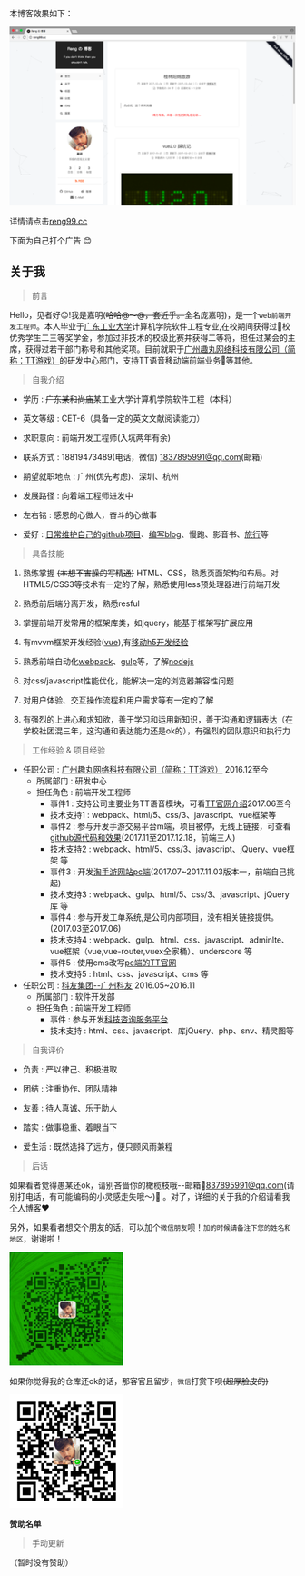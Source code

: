 本博客效果如下：

![myBlog_index](./asset/images/readme/myBlog_index.png)

详情请点击[reng99.cc](http://reng99.cc/)

下面为自己打个广告 😊

## 关于我

> 前言

Hello，见者好:blush:!我是嘉明(<del>哈哈@～@，套近乎。</del>全名庞嘉明)，是一个`web前端开发工程师`。本人毕业于[广东工业大学](http://www.gdut.edu.cn/)计算机学院软件工程专业,在校期间获得过校优秀学生二三等奖学金，参加过非技术的校级比赛并获得二等将，担任过某会的主席，获得过若干部门称号和其他奖项。目前就职于[广州趣丸网络科技有限公司（简称：TT游戏）](https://www.52tt.com/)的研发中心部门，支持TT语音移动端前端业务等其他。

> 自我介绍

- 学历 : <del>广东某和尚庙</del>某工业大学计算机学院软件工程（本科）

- 英文等级 : CET-6（具备一定的英文文献阅读能力）

- 求职意向 : 前端开发工程师(入坑两年有余)

- 联系方式 : 18819473489(电话，微信)  1837895991@qq.com(邮箱)

- 期望就职地点 : 广州(优先考虑)、深圳、杭州

- 发展路径 : 向着端工程师进发中

- 左右铭 : 感恩的心做人，奋斗的心做事

- 爱好 : [日常维护自己的github项目](https://github.com/reng99)、[编写blog](http://reng99.cc/)、慢跑、影音书、[旅行](http://reng99.cc/categories/%E8%AF%97%E5%92%8C%E8%BF%9C%E6%96%B9/)等

> 具备技能

1. 熟练掌握 <del>(本想不害臊的写精通)</del> HTML、CSS，熟悉页面架构和布局。对HTML5/CSS3等技术有一定的了解，熟悉使用less预处理器进行前端开发

2. 熟悉前后端分离开发，熟悉resful

3. 掌握前端开发常用的框架库类，如jquery，能基于框架写扩展应用

4. 有mvvm框架开发经验([vue](https://github.com/reng99/webapp)),有[移动h5开发经验](https://github.com/reng99/webapp)

5. 熟悉前端自动化[webpack](https://github.com/reng99/webpack)、[gulp](https://github.com/reng99/express_project)等，了解[nodejs](https://github.com/reng99/express_project)

6. 对css/javascript性能优化，能解决一定的浏览器兼容性问题

7. 对用户体验、交互操作流程和用户需求等有一定的了解

8. 有强烈的上进心和求知欲，善于学习和运用新知识，善于沟通和逻辑表达（在学校社团混三年，这沟通和表达能力还是ok的），有强烈的团队意识和执行力

> 工作经验 & 项目经验

* 任职公司 : [广州趣丸网络科技有限公司（简称：TT游戏）](https://www.52tt.com/) 2016.12至今
    * 所属部门 : 研发中心
    * 担任角色 : 前端开发工程师
        * 事件1 : 支持公司主要业务TT语音模块，可看[TT官网介绍](https://www.52tt.com/)2017.06至今
        * 技术支持1 : webpack、html/5、css/3、javascript、vue框架等
        * 事件2 : 参与开发手游交易平台m端，项目被停，无线上链接，可查看[github源代码和效果](https://github.com/reng99/webapp)(2017.11至2017.12.18，前端三人)
        * 技术支持2 : webpack、html/5、css/3、javascript、jQuery、vue框架 等
        * 事件3 : 开发[淘手游网站pc端](https://www.taomitao.com/)(2017.07~2017.11.03版本一，前端自己挑起)
        * 技术支持3 : webpack、gulp、html/5、css/3、javascript、jQuery库 等
        * 事件4 : 参与开发工单系统,是公司内部项目，没有相关链接提供。(2017.03至2017.06)
        * 技术支持4 : webpack、gulp、html、css、javascript、adminlte、vue框架（vue,vue-router,vuex全家桶）、underscore 等
        * 事件5 : 使用cms改写[pc端的TT官网](https://www.52tt.com/)
        * 技术支持5 : html、css、javascript、cms 等
* 任职公司 : [科友集团--广州科友](http://www.kejizx.com/) 2016.05~2016.11
    * 所属部门 : 软件开发部
    * 担任角色 : 前端开发工程师
        * 事件 : 参与开发[科技咨询服务平台](http://gz.kjzxfw.com/)
        * 技术支持 : html、css、javascript、库jQuery、php、snv、精灵图等


> 自我评价 

- 负责 : 严以律己、积极进取

- 团结 : 注重协作、团队精神

- 友善 : 待人真诚、乐于助人

- 踏实 : 做事稳重、着眼当下

- 爱生活 : 既然选择了远方，便只顾风雨兼程

> 后话

如果看者觉得愚某还ok，请别吝啬你的橄榄枝哦--邮箱837895991@qq.com(请别打电话，有可能编码的小灵感走失哦～)🙏 。对了，详细的关于我的介绍请看我[个人博客](http://reng99.cc/)❤️

另外，如果看者想交个朋友的话，可以加个`微信朋友`呗！`加的时候请备注下您的姓名和地区`，谢谢啦！

<img src="/asset/images/about/wechat.png" style="width: 200px;heihgt: 200px;">

如果你觉得我的仓库还ok的话，那客官且留步，`微信`打赏下呗<del>(超厚脸皮的)</del>

<img src="/images/wechatpay.png" style="width: 200px;heihgt: 200px;">

**赞助名单**

> 手动更新

（暂时没有赞助）

